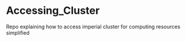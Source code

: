 # Accessing_Cluster
Repo explaining how to access imperial cluster for computing resources simplified
